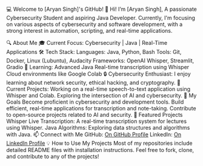 💻 Welcome to [Aryan Singh]'s GitHub! 👋
Hi! I’m [Aryan Singh], 
A passionate Cybersecurity Student and aspiring Java Developer. Currently, I'm focusing on various aspects of cybersecurity and software development, with a strong interest in automation, scripting, and real-time applications.

🔍 About Me
🎓 Current Focus: Cybersecurity | Java | Real-Time Applications
🛠️ Tech Stack:
Languages: Java, Python, Bash
Tools: Git, Docker, Linux (Lubuntu), Audacity
Frameworks: OpenAI Whisper, Streamlit, Gradio
🌱 Learning:
Advanced Java
Real-time transcription using Whisper
Cloud environments like Google Colab
🔒 Cybersecurity Enthusiast: I enjoy learning about network security, ethical hacking, and cryptography.
🤖 Current Projects:
Working on a real-time speech-to-text application using Whisper and Colab.
Exploring the intersection of AI and cybersecurity.
🌟 My Goals
Become proficient in cybersecurity and development tools.
Build efficient, real-time applications for transcription and note-taking.
Contribute to open-source projects related to AI and security.
📂 Featured Projects
Whisper Live Transcription: A real-time transcription system for lectures using Whisper.
Java Algorithms: Exploring data structures and algorithms with Java.
📫 Connect with Me
GitHub: [On GitHub Profile](https://github.com/aryansingh32)
LinkedIn: [On LinkedIn Profile](https://www.linkedin.com/in/aryan-singh-24278632a/)
💡 How to Use My Projects
Most of my repositories include detailed README files with installation instructions. Feel free to fork, clone, and contribute to any of the projects!
<!---
aryansingh32/aryansingh32 is a ✨ special ✨ repository because its `README.md` (this file) appears on your GitHub profile.
You can click the Preview link to take a look at your changes.
--->

